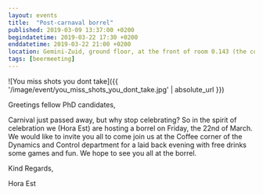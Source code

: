 ```yaml
---
layout: events
title:  "Post-carnaval borrel"
published: 2019-03-09 13:37:00 +0200
begindatetime: 2019-03-22 17:30 +0200
enddatetime: 2019-03-22 21:00 +0200
location: Gemini-Zuid, ground floor, at the front of room 0.143 (the coffee corner of the Dynamics and Control department)
tags: [beermeeting]
---
```


![You miss shots you dont take]({{ '/image/event/you_miss_shots_you_dont_take.jpg' | absolute_url }})

Greetings fellow PhD candidates,

Carnival just passed away, but why stop celebrating? So in the spirit of celebration we (Hora Est) are hosting a borrel on Friday, the 22nd of March. We would like to invite you all to come join us at the Coffee corner of the Dynamics and Control department for a laid back evening with free drinks some games and fun. We hope to see you all at the borrel.

Kind Regards,

Hora Est
